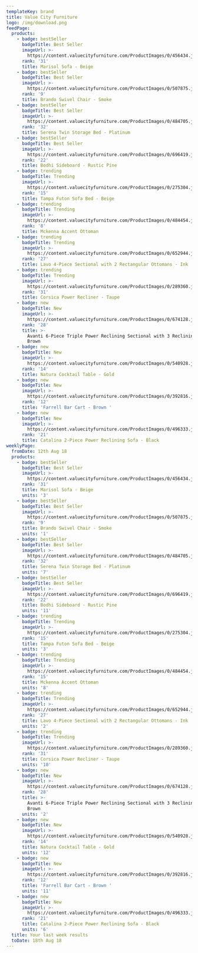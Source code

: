 ```yaml
---
templateKey: brand
title: Value City Furniture
logo: /img/download.png
feedPage:
  products:
    - badge: bestSeller
      badgeTitle: Best Seller
      imageUrl: >-
        https://content.valuecityfurniture.com/ProductImages/0/456434.jpg?impolicy=product-576x576
      rank: '31'
      title: Marisol Sofa - Beige
    - badge: bestSeller
      badgeTitle: Best Seller
      imageUrl: >-
        https://content.valuecityfurniture.com/ProductImages/0/507875.jpg?impolicy=product-65x65
      rank: '9'
      title: Brando Swivel Chair - Smoke
    - badge: bestSeller
      badgeTitle: Best Seller
      imageUrl: >-
        https://content.valuecityfurniture.com/ProductImages/0/484705.jpg?impolicy=product-65x65
      rank: '32'
      title: Serena Twin Storage Bed - Platinum
    - badge: bestSeller
      badgeTitle: Best Seller
      imageUrl: >-
        https://content.valuecityfurniture.com/ProductImages/0/696419.jpg?impolicy=product-65x65
      rank: '22'
      title: Bodhi Sideboard - Rustic Pine
    - badge: trending
      badgeTitle: Trending
      imageUrl: >-
        https://content.valuecityfurniture.com/ProductImages/0/275304.jpg?impolicy=product-65x65
      rank: '15'
      title: Tampa Futon Sofa Bed - Beige
    - badge: trending
      badgeTitle: Trending
      imageUrl: >-
        https://content.valuecityfurniture.com/ProductImages/0/484454.jpg?impolicy=product-65x65
      rank: '8'
      title: Mckenna Accent Ottoman
    - badge: trending
      badgeTitle: Trending
      imageUrl: >-
        https://content.valuecityfurniture.com/ProductImages/0/652944.jpg?impolicy=product-65x65
      rank: '27'
      title: Lavo 4-Piece Sectional with 2 Rectangular Ottomans - Ink
    - badge: trending
      badgeTitle: Trending
      imageUrl: >-
        https://content.valuecityfurniture.com/ProductImages/0/289360.jpg?impolicy=product-65x65
      rank: '31'
      title: Corsica Power Recliner - Taupe
    - badge: new
      badgeTitle: New
      imageUrl: >-
        https://content.valuecityfurniture.com/ProductImages/0/674128.jpg?impolicy=product-65x65
      rank: '28'
      title: >-
        Avanti 6-Piece Triple Power Reclining Sectional with 3 Reclining Seats -
        Brown
    - badge: new
      badgeTitle: New
      imageUrl: >-
        https://content.valuecityfurniture.com/ProductImages/0/540928.jpg?impolicy=product-65x65
      rank: '14'
      title: Natura Cocktail Table - Gold
    - badge: new
      badgeTitle: New
      imageUrl: >-
        https://content.valuecityfurniture.com/ProductImages/0/392816.jpg?impolicy=product-65x65
      rank: '12'
      title: 'Farrell Bar Cart - Brown '
    - badge: new
      badgeTitle: New
      imageUrl: >-
        https://content.valuecityfurniture.com/ProductImages/0/496333.jpg?impolicy=product-65x65
      rank: '21'
      title: Catalina 2-Piece Power Reclining Sofa - Black
weeklyPage:
  fromDate: 12th Aug 18
  products:
    - badge: bestSeller
      badgeTitle: Best Seller
      imageUrl: >-
        https://content.valuecityfurniture.com/ProductImages/0/456434.jpg?impolicy=product-576x576
      rank: '31'
      title: Marisol Sofa - Beige
      units: '3'
    - badge: bestSeller
      badgeTitle: Best Seller
      imageUrl: >-
        https://content.valuecityfurniture.com/ProductImages/0/507875.jpg?impolicy=product-65x65
      rank: '9'
      title: Brando Swivel Chair - Smoke
      units: '1'
    - badge: bestSeller
      badgeTitle: Best Seller
      imageUrl: >-
        https://content.valuecityfurniture.com/ProductImages/0/484705.jpg?impolicy=product-65x65
      rank: '32'
      title: Serena Twin Storage Bed - Platinum
      units: '7'
    - badge: bestSeller
      badgeTitle: Best Seller
      imageUrl: >-
        https://content.valuecityfurniture.com/ProductImages/0/696419.jpg?impolicy=product-65x65
      rank: '22'
      title: Bodhi Sideboard - Rustic Pine
      units: '11'
    - badge: trending
      badgeTitle: Trending
      imageUrl: >-
        https://content.valuecityfurniture.com/ProductImages/0/275304.jpg?impolicy=product-65x65
      rank: '15'
      title: Tampa Futon Sofa Bed - Beige
      units: '3'
    - badge: trending
      badgeTitle: Trending
      imageUrl: >-
        https://content.valuecityfurniture.com/ProductImages/0/484454.jpg?impolicy=product-65x65
      rank: '15'
      title: Mckenna Accent Ottoman
      units: '8'
    - badge: trending
      badgeTitle: Trending
      imageUrl: >-
        https://content.valuecityfurniture.com/ProductImages/0/652944.jpg?impolicy=product-65x65
      rank: '27'
      title: Lavo 4-Piece Sectional with 2 Rectangular Ottomans - Ink
      units: '2'
    - badge: trending
      badgeTitle: Trending
      imageUrl: >-
        https://content.valuecityfurniture.com/ProductImages/0/289360.jpg?impolicy=product-65x65
      rank: '31'
      title: Corsica Power Recliner - Taupe
      units: '10'
    - badge: new
      badgeTitle: New
      imageUrl: >-
        https://content.valuecityfurniture.com/ProductImages/0/674128.jpg?impolicy=product-65x65
      rank: '28'
      title: >-
        Avanti 6-Piece Triple Power Reclining Sectional with 3 Reclining Seats -
        Brown
      units: '2'
    - badge: new
      badgeTitle: New
      imageUrl: >-
        https://content.valuecityfurniture.com/ProductImages/0/540928.jpg?impolicy=product-65x65
      rank: '14'
      title: Natura Cocktail Table - Gold
      units: '12'
    - badge: new
      badgeTitle: New
      imageUrl: >-
        https://content.valuecityfurniture.com/ProductImages/0/392816.jpg?impolicy=product-65x65
      rank: '12'
      title: 'Farrell Bar Cart - Brown '
      units: '11'
    - badge: new
      badgeTitle: New
      imageUrl: >-
        https://content.valuecityfurniture.com/ProductImages/0/496333.jpg?impolicy=product-65x65
      rank: '21'
      title: Catalina 2-Piece Power Reclining Sofa - Black
      units: '6'
  title: Your last week results
  toDate: 18th Aug 18
---
```


